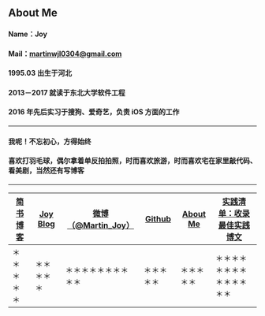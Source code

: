 ## About Me

#### Name：Joy
#### Mail：martinwjl0304@gmail.com
#### 1995.03 出生于河北
#### 2013－2017 就读于东北大学软件工程
#### 2016 年先后实习于搜狗、爱奇艺，负责 iOS 方面的工作

---

#### 我呢！不忘初心，方得始终

####  喜欢打羽毛球，偶尔拿着单反拍拍照，时而喜欢旅游，时而喜欢宅在家里敲代码、看美剧，当然还有写博客

---

| [简书博客](http://www.jianshu.com/users/9c51a213b02e/latest_articles)   | [Joy Blog](https://github.com/Wl201314/Joy-Blog)    | [微博（@Martin_Joy）](http://weibo.com/5419850564/profile?rightmod=1&wvr=6&mod=personinfo&is_all=1)            | [Github](https://github.com/Wl201314)  |[About Me]() |[ 实践清单：收录最佳实践博文]()|
| ------------- |-------------| -----| -----| -----|-----|
| ＊＊＊＊＊ | ＊＊＊＊＊ |＊＊＊＊＊＊＊＊＊＊ | ＊＊＊＊＊ | ＊＊＊＊＊|＊＊＊＊＊＊＊＊＊＊＊＊＊＊|